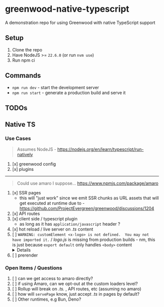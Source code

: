 # greenwood-native-typescript

A demonstration repo for using Greenwood with native TypeScript support

## Setup

1. Clone the repo
1. Have NodeJS >= `22.6.0` (or run `nvm use`)
1. Run npm ci

## Commands

- `npm run dev` - start the development server
- `npm run start` - generate a production build and serve it

## TODOs

## Native TS

### Use Cases

> Assumes NodeJS - https://nodejs.org/en/learn/typescript/run-natively

1. [x] greenwood config
1. [x] plugins

----

> Could use amaro I suppose...
> https://www.npmjs.com/package/amaro

1. [x] SSR pages
    - this will "just work" since we emit SSR chunks as URL assets that will get executed at runtime due to - https://github.com/ProjectEvergreen/greenwood/discussions/1204
1. [x] API routes
1. [x] client side / typescript plugin
    - as long as it has `application/javascript` header ?
1. [x] hot reload / live server on _.ts_ content
1. [ ] `WARNING: customElement <x-logo> is not defined.  You may not have imported it.` / _logo.js_ is missing from production builds - nm, this is just because `export default` only handles `<body>` content
    <details>
      - i think this is would be a known issue, would have to include the dependency manually?<br/>
      - but then doing `import '../components/logo/logo.js';` creates an asset check for the home page and breaks?
      <pre>
      Error [ERR_MODULE_NOT_FOUND]: Cannot find module '/Users/owenbuckley/Workspace/github/greenwood-native-typescript/public/components/logo/logo.js' imported from /Users/owenbuckley/Workspace/github/greenwood-native-typescript/public/assets/index-Bx_3rb29.ts
      at finalizeResolution (node:internal/modules/esm/resolve:275:11)
      at moduleResolve (node:internal/modules/esm/resolve:932:10)
      at defaultResolve (node:internal/modules/esm/resolve:1056:11)
      at ModuleLoader.defaultResolve (node:internal/modules/esm/loader:654:12)
      at #cachedDefaultResolve (node:internal/modules/esm/loader:603:25)
      at ModuleLoader.resolve (node:internal/modules/esm/loader:586:38)
      at ModuleLoader.getModuleJobForImport (node:internal/modules/esm/loader:242:38)
      at ModuleJob._link (node:internal/modules/esm/module_job:135:49) {
    code: 'ERR_MODULE_NOT_FOUND',
    url: 'file:///Users/owenbuckley/Workspace/github/greenwood-native-typescript/public/components/logo/logo.js'x
      </pre>
    </details>
1. [ ] prerender

### Open Items / Questions

1. [ ] can we get access to amaro directly?
1. [ ] if using Amaro, can we opt-out at the custom loaders level?
1. [ ] Rollup will break on _.ts._ , API routes, etc (assuming no amaro)
1. [ ] how will `servePage` know, just accept _.ts_ in pages by default? 
1. [ ] Other runtimes, e.g Bun, Deno?